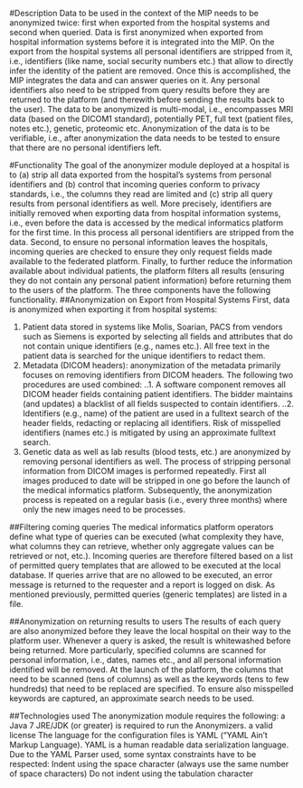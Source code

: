 #Description
Data to be used in the context of the MIP needs to be anonymized twice: first when exported from the hospital systems and second when queried.
Data is first anonymized when exported from hospital information systems before it is integrated into the MIP. On the export from the hospital systems all personal identifiers are stripped from it, i.e., identifiers (like name, social security numbers etc.) that allow to directly infer the identity of the patient are removed. Once this is accomplished, the MIP integrates the data and can answer queries on it.
Any personal identifiers also need to be stripped from query results before they are returned to the platform (and therewith before sending the results back to the user).
The data to be anonymized is multi-modal, i.e., encompasses MRI data (based on the DICOM1 standard), potentially PET, full text (patient files, notes etc.), genetic, proteomic etc.
Anonymization of the data is to be verifiable, i.e., after anonymization the data needs to be tested to ensure that there are no personal identifiers left.

#Functionality
The goal of the anonymizer module deployed at a hospital is to (a) strip all data exported from the hospital’s systems from personal identifiers and (b) control that incoming queries conform to privacy standards, i.e., the columns they read are limited and (c) strip all query results from personal identifiers as well. 
More precisely, identifiers are initially removed when exporting data from hospital information systems, i.e., even before the data is accessed by the medical informatics platform for the first time. In this process all personal identifiers are stripped from the data. Second, to ensure no personal information leaves the hospitals, incoming queries are checked to ensure they only request fields made available to the federated platform. Finally, to further reduce the information available about individual patients, the platform filters all results (ensuring they do not contain any personal patient information) before returning them to the users of the platform. The three components have the following functionality.
##Anonymization on Export from Hospital Systems
First, data is anonymized when exporting it from hospital systems:
    
1. Patient data stored in systems like Molis, Soarian, PACS from vendors such as Siemens 
is exported by selecting all fields and attributes that do not contain unique identifiers (e.g., names etc.). 
All free text in the patient data is searched for the unique identifiers to redact them. 
2. Metadata (DICOM headers): anonymization of the metadata primarily focuses on removing identifiers from DICOM headers. The following two procedures are used combined: 
..1. A software component removes all DICOM header fields containing patient identifiers. The bidder maintains (and updates) a blacklist of all fields suspected to contain identifiers.
..2. Identifiers (e.g., name) of the patient are used in a fulltext search of the header fields, redacting or replacing all identifiers. Risk of misspelled identifiers (names etc.) is mitigated by using an approximate fulltext search. 
3. Genetic data as well as lab results (blood tests, etc.) are anonymized by removing personal identifiers as well.
The process of stripping personal information from DICOM images is performed repeatedly. First all images produced to date will be stripped in one go before the launch of the medical informatics platform. Subsequently, the anonymization process is repeated on a regular basis (i.e., every three months) where only the new images need to be processes. 

##Filtering coming queries
The medical informatics platform operators define what type of queries can be executed (what complexity they have, what columns they can retrieve, whether only aggregate values can be retrieved or not, etc.). Incoming queries are therefore filtered based on a list of permitted query templates that are allowed to be executed at the local database. If queries arrive that are no allowed to be executed, an error message is returned to the requester and a report is logged on disk. As mentioned previously, permitted queries (generic templates) are listed in a file. 

##Anonymization on returning results to users
The results of each query are also anonymized before they leave the local hospital on their way to the platform user. Whenever a query is asked, the result is whitewashed before being returned. More particularly, specified columns are scanned for personal information, i.e., dates, names etc., and all personal information identified will be removed. At the launch of the platform, the columns that need to be scanned (tens of columns) as well as the keywords (tens to few hundreds) that need to be replaced are specified. To ensure also misspelled keywords are captured, an approximate search needs to be used. 

##Technologies used
The anonymization module requires the following:
a Java 7 JRE/JDK (or greater) is required to run the Anonymizers. 
a valid license 
The language for the configuration files is YAML (“YAML Ain’t Markup Language). YAML is a human readable data serialization language. Due to the YAML Parser used, some syntax constraints have to be respected:
Indent using the space character (always use the same number of space characters) 
Do not indent using the tabulation character 

